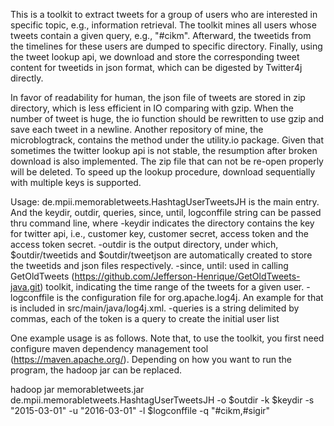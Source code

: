 This is a toolkit to extract tweets for a group of users who are interested in specific topic, e.g., information retrieval.
The toolkit mines all users whose tweets contain a given query, e.g., "#cikm". Afterward, the tweetids from the timelines for
these users are dumped to specific directory. Finally, using the tweet lookup api, we download and store the corresponding
tweet content for tweetids in json format, which can be digested by Twitter4j directly.

In favor of readability for human, the json file of tweets are stored in zip directory, which is less efficient in IO comparing
with gzip. When the number of tweet is huge, the io function should be rewritten to use gzip and save each tweet in a newline.
Another repository of mine, the microblogtrack, contains the method under the utility.io package. Given that sometimes the
twitter lookup api is not stable, the resumption after broken download is also implemented. The zip file that can not be re-open
properly will be deleted. To speed up the lookup procedure, download sequentially with multiple keys is supported.

Usage:
de.mpii.memorabletweets.HashtagUserTweetsJH is the main entry.
And the keydir, outdir, queries, since, until, logconffile string can be passed thru command line, where 
-keydir indicates the directory contains the key for twitter api, i.e., customer key, customer secret, access token and the access token secret.
-outdir is the output directory, under which, $outdir/tweetids and $outdir/tweetjson are automatically created to store the 
tweetids and json files respectively.
-since, until: used in calling GetOldTweets (https://github.com/Jefferson-Henrique/GetOldTweets-java.git) toolkit, indicating
the time range of the tweets for a given user.
-logconffile is the configuration file for org.apache.log4j. An example for that is included in src/main/java/log4j.xml.
-queries is a string delimited by commas, each of the token is a query to create the initial user list



One example usage is as follows. Note that, to use the toolkit, you first need configure maven dependency management tool (https://maven.apache.org/). 
Depending on how you want to run the program, the hadoop jar can be replaced.

hadoop jar memorabletweets.jar de.mpii.memorabletweets.HashtagUserTweetsJH -o $outdir -k $keydir -s "2015-03-01"
                -u "2016-03-01" -l $logconffile -q "#cikm,#sigir"
